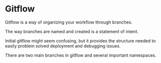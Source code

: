 # Gitflow

Gitflow is a way of organizing your workflow through branches.

The way branches are named and created is a statement of intent.

Initial gitflow might seem confusing, but it provides the structure needed to
easily problem solved deployment and debugging issues.

There are two main branches in gitflow and several important namespaces.

